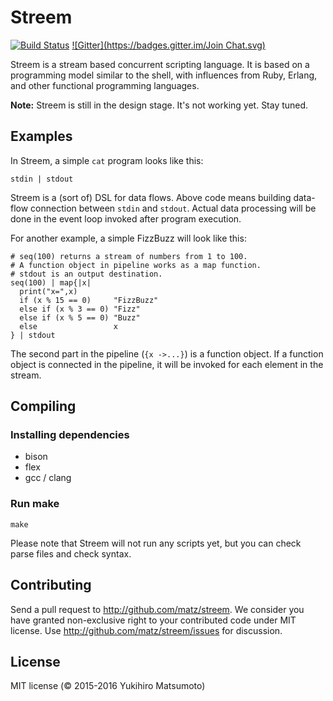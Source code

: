 # Streem
[![Build Status](https://travis-ci.org/matz/streem.svg?branch=master)](https://travis-ci.org/matz/streem)
[![Gitter](https://badges.gitter.im/Join Chat.svg)](https://gitter.im/matz/streem?utm_source=badge&utm_medium=badge&utm_campaign=pr-badge&utm_content=badge)

Streem is a stream based concurrent scripting language. It is based on a
programming model similar to the shell, with influences from Ruby, Erlang, and
other functional programming languages.

__Note:__ Streem is still in the design stage. It's not working yet.  Stay tuned.

## Examples
In Streem, a simple `cat` program looks like this:

```
stdin | stdout
```

Streem is a (sort of) DSL for data flows.  Above code means
building data-flow connection between `stdin` and `stdout`.
Actual data processing will be done in the event loop
invoked after program execution.

For another example, a simple FizzBuzz will look like this:

```
# seq(100) returns a stream of numbers from 1 to 100.
# A function object in pipeline works as a map function.
# stdout is an output destination.
seq(100) | map{|x|
  print("x=",x)
  if (x % 15 == 0)     "FizzBuzz"
  else if (x % 3 == 0) "Fizz"
  else if (x % 5 == 0) "Buzz"
  else                 x
} | stdout
```

The second part in the pipeline (`{x ->...}`) is a function
object.  If a function object is connected in the pipeline,
it will be invoked for each element in the stream.

## Compiling

### Installing dependencies

* bison
* flex
* gcc / clang

### Run make
```
make
```

Please note that Streem will not run any scripts yet, but you can check parse files and check syntax.

## Contributing
Send a pull request to <http://github.com/matz/streem>.  We consider
you have granted non-exclusive right to your contributed code under
MIT license.  Use <http://github.com/matz/streem/issues> for
discussion.

## License
MIT license (&copy; 2015-2016 Yukihiro Matsumoto)
